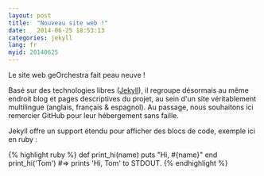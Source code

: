 ```yaml
---
layout: post
title:  "Nouveau site web !"
date:   2014-06-25 18:53:13
categories: jekyll
lang: fr
myid: 20140625
---
```


Le site web geOrchestra fait peau neuve !

Basé sur des technologies libres ([Jekyll](http://jekyllrb.com/)), il regroupe désormais au même endroit blog et pages descriptives du projet, au sein d'un site véritablement multilingue (anglais, français & espagnol).
Au passage, nous souhaitons ici remercier GitHub pour leur hébergement sans faille.


Jekyll offre un support étendu pour afficher des blocs de code, exemple ici en ruby :

{% highlight ruby %}
def print_hi(name)
  puts "Hi, #{name}"
end
print_hi('Tom')
#=> prints 'Hi, Tom' to STDOUT.
{% endhighlight %}

